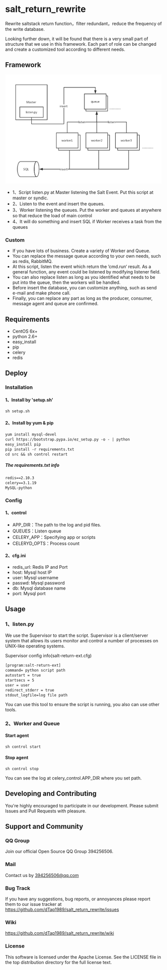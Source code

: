 # salt\_return_rewrite

Rewrite saltstack return function，filter redundant，reduce the frequency of the write database.

Looking further down, it will be found that there is a very small part of structure that we use in this framework. Each part of role can be changed and create a customized tool according to different needs.

## Framework

<img src="doc/salt_return_rewrite.png" alt="alt text" title="Title" />

* 1、Script listen.py at Master listening the Salt Event. Put this script at master or syndic. 
* 2、Listen to the event and insert the queues.  
* 3、Worker listening the queues. Put the worker and queues at anywhere so that reduce the load of main control
* 4、It will do something and insert SQL if Worker receives a task from the queues

### Custom

* If you have lots of business. Create a variety of Worker and Queue. 
* You can replace the message queue according to your own needs, such as redis, RabbitMQ. 
* At this script, listen the event which return the ’cmd.run‘ result. As a general function, any event could be listened by modifying listener field.
* You can also replace listen as long as you identified what needs to be put into the queue, then the workers will be handled. 
* Before insert the database, you can customize anything, such as send e-mail and make phone call.
* Finally, you can replace any part as long as the producer, consumer, message agent and queue are confirmed.

## Requirements

* CentOS 6x+
* python 2.6+
* easy_install
* pip
* celery
* redis

## Deploy

### Installation

#### 1、Install by 'setup.sh'

```
sh setup.sh
```

#### 2、Install by yum & pip

```
yum install mysql-devel
curl https://bootstrap.pypa.io/ez_setup.py -o - | python
easy_install pip
pip install -r requirements.txt
cd src && sh control restart
```

##### The requirements.txt info

```
redis==2.10.3
celery==3.1.19
MySQL-python
```

### Config

#### 1、control
* APP_DIR：The path to the log and pid files.
* QUEUES：Listen queue
* CELERY_APP：Specifying app or scripts
* CELERYD_OPTS：Process count

#### 2、cfg.ini
* redis_url: Redis IP and Port
* host: Mysql host IP
* user: Mysql username
* passwd: Mysql password
* db: Mysql database name
* port: Mysql port

## Usage

### 1、listen.py

We use the Supervisor to start the script. Supervisor is a client/server system that allows its users monitor and control a number of processes on UNIX-like operating systems.

Supervisor config info(salt-return-ext.cfg)

```
[program:salt-return-ext]
command= python script path
autostart = true
startsecs = 5
user = user
redirect_stderr = true
stdout_logfile=log file path
```

You can use this tool to ensure the script is running, you also can use other tools. 

### 2、Worker and Queue

#### Start agent

```
sh control start
```

#### Stop agent

```
sh control stop
```
You can see the log at celery\_control.APP_DIR where you set path.

## Developing and Contributing
You're highly encouraged to participate in our development. Please submit Issues and Pull Requests with pleasure.

## Support and Community

### QQ Group
Join our official Open Source QQ Group 394256506.

### Mail
Contact us by <394256506@qq.com>


### Bug Track
If you have any suggestions, bug reports, or annoyances please report them to our issue tracker at <https://github.com/dTap1989/salt_return_rewrite/issues>

### Wiki
<https://github.com/dTap1989/salt_return_rewrite/wiki>


<!--### Blog
The official blog of our team http://autohomeops.corpautohome.com-->

### License
This software is licensed under the Apache License. See the LICENSE file in the top distribution directory for the full license text.

